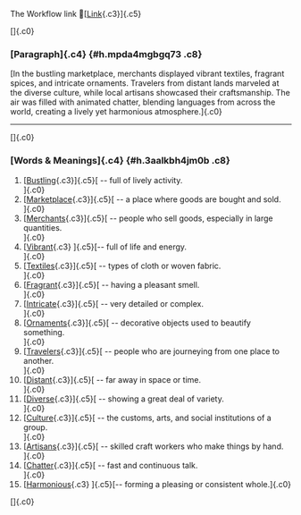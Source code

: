 The Workflow link
👏[[Link](https://www.google.com/url?q=http://www.google.com&sa=D&source=editors&ust=1758310221990966&usg=AOvVaw1Jkdm7da2zN754YHX8S50a){.c3}]{.c5}

[]{.c0}

### [Paragraph]{.c4} {#h.mpda4mgbgq73 .c8}

[In the bustling marketplace, merchants displayed vibrant textiles,
fragrant spices, and intricate ornaments. Travelers from distant lands
marveled at the diverse culture, while local artisans showcased their
craftsmanship. The air was filled with animated chatter, blending
languages from across the world, creating a lively yet harmonious
atmosphere.]{.c0}

------------------------------------------------------------------------

[]{.c0}

### [Words & Meanings]{.c4} {#h.3aalkbh4jm0b .c8}

1.  [[Bustling](https://www.google.com/url?q=http://www.google.com&sa=D&source=editors&ust=1758310221991790&usg=AOvVaw1KSMTdOW8fhwfvjHX5NY38){.c3}]{.c5}[ --
    full of lively activity.\
    ]{.c0}
2.  [[Marketplace](https://www.google.com/url?q=http://www.google.com&sa=D&source=editors&ust=1758310221991973&usg=AOvVaw0hXtH8HL-kertGvilv4xZH){.c3}]{.c5}[ --
    a place where goods are bought and sold.\
    ]{.c0}
3.  [[Merchants](https://www.google.com/url?q=http://www.google.com&sa=D&source=editors&ust=1758310221992129&usg=AOvVaw29cb_faMPNJibirldDtER8){.c3}]{.c5}[ --
    people who sell goods, especially in large quantities.\
    ]{.c0}
4.  [[Vibrant](https://www.google.com/url?q=http://www.google.com&sa=D&source=editors&ust=1758310221992281&usg=AOvVaw3cOCId2lPmSgsyxhmR2eBQ){.c3}
    ]{.c5}[-- full of life and energy.\
    ]{.c0}
5.  [[Textiles](https://www.google.com/url?q=http://www.google.com&sa=D&source=editors&ust=1758310221992423&usg=AOvVaw1JgWJYAAKiVVEZPw7n1gY7){.c3}]{.c5}[ --
    types of cloth or woven fabric.\
    ]{.c0}
6.  [[Fragrant](https://www.google.com/url?q=http://www.google.com&sa=D&source=editors&ust=1758310221992559&usg=AOvVaw2M-fAxv8LGRND69-aiNzJz){.c3}]{.c5}[ --
    having a pleasant smell.\
    ]{.c0}
7.  [[Intricate](https://www.google.com/url?q=http://www.google.com&sa=D&source=editors&ust=1758310221992689&usg=AOvVaw0OKTM90QSW-ZR8q41QB7XA){.c3}]{.c5}[ --
    very detailed or complex.\
    ]{.c0}
8.  [[Ornaments](https://www.google.com/url?q=http://www.google.com&sa=D&source=editors&ust=1758310221992819&usg=AOvVaw2P-fQWMsBKlZ904gqMGqsW){.c3}]{.c5}[ --
    decorative objects used to beautify something.\
    ]{.c0}
9.  [[Travelers](https://www.google.com/url?q=http://www.google.com&sa=D&source=editors&ust=1758310221992981&usg=AOvVaw2bmEXIaNh_tcvDM01yi9nU){.c3}]{.c5}[ --
    people who are journeying from one place to another.\
    ]{.c0}
10. [[Distant](https://www.google.com/url?q=http://www.google.com&sa=D&source=editors&ust=1758310221993137&usg=AOvVaw2efNsn2t8tF5MuqPJpgtRu){.c3}]{.c5}[ --
    far away in space or time.\
    ]{.c0}
11. [[Diverse](https://www.google.com/url?q=http://www.google.com&sa=D&source=editors&ust=1758310221993321&usg=AOvVaw1KurKWOsjGXs63YfRsE5jy){.c3}]{.c5}[ --
    showing a great deal of variety.\
    ]{.c0}
12. [[Culture](https://www.google.com/url?q=http://www.google.com&sa=D&source=editors&ust=1758310221993492&usg=AOvVaw1V1BKFcgsNX3k__rSdoVU2){.c3}]{.c5}[ --
    the customs, arts, and social institutions of a group.\
    ]{.c0}
13. [[Artisans](https://www.google.com/url?q=http://www.google.com&sa=D&source=editors&ust=1758310221993648&usg=AOvVaw1DdkdYm2L8XAS2rDd5H0xS){.c3}]{.c5}[ --
    skilled craft workers who make things by hand.\
    ]{.c0}
14. [[Chatter](https://www.google.com/url?q=http://www.google.com&sa=D&source=editors&ust=1758310221993807&usg=AOvVaw2ourTgBv4tLnC0c9pZ8c8k){.c3}]{.c5}[ --
    fast and continuous talk.\
    ]{.c0}
15. [[Harmonious](https://www.google.com/url?q=http://www.google.com&sa=D&source=editors&ust=1758310221993947&usg=AOvVaw3ZoFiXbs5yd_-6FH-Ig_Fi){.c3}
    ]{.c5}[-- forming a pleasing or consistent whole.]{.c0}

[]{.c0}
